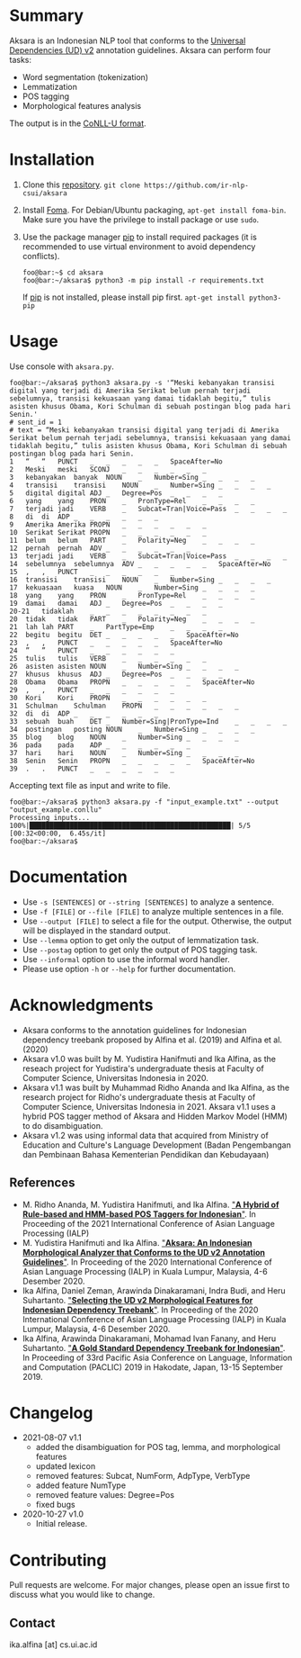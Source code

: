 # Summary

Aksara is an Indonesian NLP tool that conforms to the [Universal Dependencies (UD) v2](https://universaldependencies.org/) annotation guidelines. Aksara can perform four tasks:
* Word segmentation (tokenization)
* Lemmatization
* POS tagging
* Morphological features analysis

The output is in the [CoNLL-U format](https://universaldependencies.org/format.html).

# Installation

1. Clone this [repository](https://github.com/ir-nlp-csui/aksara). `git clone https://github.com/ir-nlp-csui/aksara`

1. Install [Foma](https://fomafst.github.io/). For Debian/Ubuntu packaging, `apt-get install foma-bin`. Make sure you have the privilege to install package or use `sudo`.

1. Use the package manager [pip](https://pip.pypa.io/en/stable/) to install required packages (it is recommended to use virtual environment to avoid dependency conflicts).

    ```console
    foo@bar:~$ cd aksara
    foo@bar:~/aksara$ python3 -m pip install -r requirements.txt
    ```

    If [pip](https://pip.pypa.io/en/stable/) is not installed, please install pip first. `apt-get install python3-pip`

# Usage

Use console with `aksara.py`.

```console
foo@bar:~/aksara$ python3 aksara.py -s '“Meski kebanyakan transisi digital yang terjadi di Amerika Serikat belum pernah terjadi sebelumnya, transisi kekuasaan yang damai tidaklah begitu,” tulis asisten khusus Obama, Kori Schulman di sebuah postingan blog pada hari Senin.'
# sent_id = 1
# text = “Meski kebanyakan transisi digital yang terjadi di Amerika Serikat belum pernah terjadi sebelumnya, transisi kekuasaan yang damai tidaklah begitu,” tulis asisten khusus Obama, Kori Schulman di sebuah postingan blog pada hari Senin.
1	“	“	PUNCT	_	_	_	_	_	SpaceAfter=No
2	Meski	meski	SCONJ	_	_	_	_	_	_
3	kebanyakan	banyak	NOUN	_	Number=Sing	_	_	_	_
4	transisi	transisi	NOUN	_	Number=Sing	_	_	_	_
5	digital	digital	ADJ	_	Degree=Pos	_	_	_	_
6	yang	yang	PRON	_	PronType=Rel	_	_	_	_
7	terjadi	jadi	VERB	_	Subcat=Tran|Voice=Pass	_	_	_	_
8	di	di	ADP	_	_	_	_	_	_
9	Amerika	Amerika	PROPN	_	_	_	_	_	_
10	Serikat	Serikat	PROPN	_	_	_	_	_	_
11	belum	belum	PART	_	Polarity=Neg	_	_	_	_
12	pernah	pernah	ADV	_	_	_	_	_	_
13	terjadi	jadi	VERB	_	Subcat=Tran|Voice=Pass	_	_	_	_
14	sebelumnya	sebelumnya	ADV	_	_	_	_	_	SpaceAfter=No
15	,	,	PUNCT	_	_	_	_	_	_
16	transisi	transisi	NOUN	_	Number=Sing	_	_	_	_
17	kekuasaan	kuasa	NOUN	_	Number=Sing	_	_	_	_
18	yang	yang	PRON	_	PronType=Rel	_	_	_	_
19	damai	damai	ADJ	_	Degree=Pos	_	_	_	_
20-21	tidaklah	_	_	_	_	_	_	_	_
20	tidak	tidak	PART	_	Polarity=Neg	_	_	_	_
21	lah	lah	PART	_	PartType=Emp	_	_	_	_
22	begitu	begitu	DET	_	_	_	_	_	SpaceAfter=No
23	,	,	PUNCT	_	_	_	_	_	SpaceAfter=No
24	”	”	PUNCT	_	_	_	_	_	_
25	tulis	tulis	VERB	_	_	_	_	_	_
26	asisten	asisten	NOUN	_	Number=Sing	_	_	_	_
27	khusus	khusus	ADJ	_	Degree=Pos	_	_	_	_
28	Obama	Obama	PROPN	_	_	_	_	_	SpaceAfter=No
29	,	,	PUNCT	_	_	_	_	_	_
30	Kori	Kori	PROPN	_	_	_	_	_	_
31	Schulman	Schulman	PROPN	_	_	_	_	_	_
32	di	di	ADP	_	_	_	_	_	_
33	sebuah	buah	DET	_	Number=Sing|PronType=Ind	_	_	_	_
34	postingan	posting	NOUN	_	Number=Sing	_	_	_	_
35	blog	blog	NOUN	_	Number=Sing	_	_	_	_
36	pada	pada	ADP	_	_	_	_	_	_
37	hari	hari	NOUN	_	Number=Sing	_	_	_	_
38	Senin	Senin	PROPN	_	_	_	_	_	SpaceAfter=No
39	.	.	PUNCT	_	_	_	_	_	_

```

Accepting text file as input and write to file.

```console
foo@bar:~/aksara$ python3 aksara.py -f "input_example.txt" --output "output_example.conllu"
Processing inputs...
100%|██████████████████████████████████████████████████| 5/5 [00:32<00:00,  6.45s/it]
foo@bar:~/aksara$
```

# Documentation

* Use `-s [SENTENCES]` or `--string [SENTENCES]` to analyze a sentence.
* Use `-f [FILE]` or `--file [FILE]` to analyze multiple sentences in a file.
* Use  `--output [FILE]` to select a file for the output. Otherwise, the output will be displayed in the standard output. 
* Use `--lemma` option to get only the output of lemmatization task.
* Use `--postag` option to get only the output of POS tagging task.
* Use `--informal` option to use the informal word handler.
* Please use option `-h` or `--help` for further documentation.

# Acknowledgments
* Aksara conforms to the annotation guidelines for Indonesian dependency treebank proposed by Alfina et al. (2019) and Alfina et al. (2020)
* Aksara v1.0 was built by M. Yudistira Hanifmuti and Ika Alfina, as the reseach project for Yudistira's undergraduate thesis at Faculty of Computer Science, Universitas Indonesia in 2020.
* Aksara v1.1 was built by Muhammad Ridho Ananda and Ika Alfina, as the research project for Ridho's undergraduate thesis at Faculty of Computer Science, Universitas Indonesia in 2021. Aksara v1.1 uses a hybrid POS tagger method of Aksara and Hidden Markov Model (HMM) to do disambiguation.
* Aksara v1.2 was using informal data that acquired from Ministry of Education and Culture's Language Development (Badan Pengembangan dan Pembinaan Bahasa Kementerian Pendidikan dan Kebudayaan)

## References
* M. Ridho Ananda, M. Yudistira Hanifmuti, and Ika Alfina. ["**A Hybrid of Rule-based and HMM-based POS Taggers for Indonesian**"](https://ieeexplore.ieee.org/abstract/document/9675180). In Proceeding of the 2021 International Conference of Asian Language Processing (IALP)   
* M. Yudistira Hanifmuti and Ika Alfina. ["**Aksara: An Indonesian Morphological Analyzer that Conforms to the UD v2 Annotation Guidelines**"](https://ieeexplore.ieee.org/document/9310490). In Proceeding of the 2020 International Conference of Asian Language Processing (IALP)  in Kuala Lumpur, Malaysia, 4-6 Desember 2020.
* Ika Alfina, Daniel Zeman, Arawinda Dinakaramani, Indra Budi, and Heru Suhartanto. ["**Selecting the UD v2 Morphological Features for Indonesian Dependency Treebank**"](https://ieeexplore.ieee.org/document/9310513). In Proceeding of the 2020 International Conference of Asian Language Processing (IALP)  in Kuala Lumpur, Malaysia, 4-6 Desember 2020.
* Ika Alfina, Arawinda Dinakaramani, Mohamad Ivan Fanany, and Heru Suhartanto. ["**A Gold Standard Dependency Treebank for Indonesian**"](https://waseda.repo.nii.ac.jp/?action=repository_action_common_download&item_id=48059&item_no=1&attribute_id=101&file_no=1). In  Proceeding of 33rd Pacific Asia Conference on Language, Information and Computation (PACLIC) 2019 in Hakodate, Japan, 13-15 September 2019. 


# Changelog
* 2021-08-07 v1.1
  * added the disambiguation for POS tag, lemma, and morphological features
  * updated lexicon
  * removed features: Subcat, NumForm, AdpType, VerbType
  * added feature NumType
  * removed feature values: Degree=Pos
  * fixed bugs
* 2020-10-27 v1.0
  * Initial release.
    

# Contributing

Pull requests are welcome. For major changes, please open an issue first to discuss what you would like to change.

## Contact
ika.alfina [at] cs.ui.ac.id
